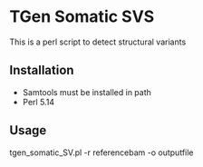 # TGen Somatic SVS
This is a perl script to detect structural variants
## Installation
* Samtools must be installed in path
* Perl 5.14
## Usage
tgen_somatic_SV.pl -r referencebam -o outputfile
